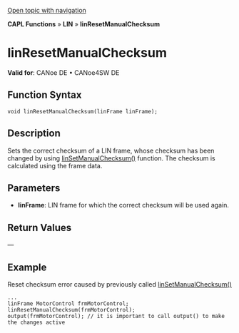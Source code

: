 [Open topic with navigation](../../../../../CANoeDEFamily.htm#Topics/CAPLFunctions/LIN/Functions/CAPLfunctionLINResetManualChecksum.md)

**CAPL Functions** » **LIN** » **linResetManualChecksum**

# linResetManualChecksum

**Valid for**: CANoe DE • CANoe4SW DE

## Function Syntax

```plaintext
void linResetManualChecksum(linFrame linFrame);
```

## Description

Sets the correct checksum of a LIN frame, whose checksum has been changed by using [linSetManualChecksum()](CAPLfunctionLINSetManualChecksum.md) function. The checksum is calculated using the frame data.

## Parameters

- **linFrame**: LIN frame for which the correct checksum will be used again.

## Return Values

—

## Example

Reset checksum error caused by previously called [linSetManualChecksum()](CAPLfunctionLINSetManualChecksum.md)

```plaintext
...
linFrame MotorControl frmMotorControl;
linResetManualChecksum(frmMotorControl);
output(frmMotorControl); // it is important to call output() to make the changes active
```
